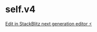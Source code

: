 # self.v4

[Edit in StackBlitz next generation editor ⚡️](https://stackblitz.com/~/github.com/hagopjay/self.v4)